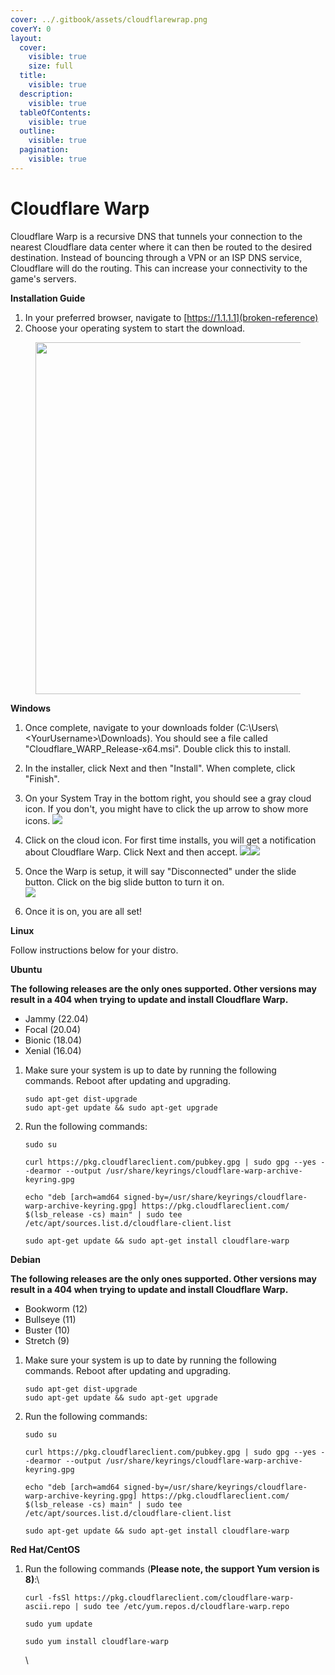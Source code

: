 ```yaml
---
cover: ../.gitbook/assets/cloudflarewrap.png
coverY: 0
layout:
  cover:
    visible: true
    size: full
  title:
    visible: true
  description:
    visible: true
  tableOfContents:
    visible: true
  outline:
    visible: true
  pagination:
    visible: true
---
```


# Cloudflare Warp

Cloudflare Warp is a recursive DNS that tunnels your connection to the nearest Cloudflare data center where it can then be routed to the desired destination.  Instead of bouncing through a VPN or an ISP DNS service, Cloudflare will do the routing.  This can increase your connectivity to the game's servers.


**Installation Guide**

1. In your preferred browser, navigate to [https://1.1.1.1](broken-reference)
2. Choose your operating system to start the download.

<figure><img src="../.gitbook/assets/cloudflare1.PNG" alt="" width="563"><figcaption></figcaption></figure>

**Windows**

1. Once complete, navigate to your downloads folder (C:\Users\\\<YourUsername>\Downloads).  You should see a file called "Cloudflare\_WARP\_Release-x64.msi".  Double click this to install.
2. In the installer, click Next and then "Install".  When complete, click "Finish".
3. On your System Tray in the bottom right, you should see a gray cloud icon.  If you don't, you might have to click the up arrow to show more icons.
   ![](../.gitbook/assets/cloudflare2.png)

4. Click on the cloud icon.  For first time installs, you will get a notification about Cloudflare Warp.  Click Next and then accept.
   ![](../.gitbook/assets/cloudflare3.png)![](<../.gitbook/assets/cloudflare4 (1).png>)
5. Once the Warp is setup, it will say "Disconnected" under the slide button.  Click on the big slide button to turn it on.\
   ![](../.gitbook/assets/cloudflare5.gif)

6. Once it is on, you are all set!


**Linux**

Follow instructions below for your distro.

**Ubuntu**

**The following releases are the only ones supported.  Other versions may result in a 404 when trying to update and install Cloudflare Warp.**

* Jammy (22.04)
* Focal (20.04)
* Bionic (18.04)
* Xenial (16.04)

1.  Make sure your system is up to date by running the following commands.  Reboot after updating and upgrading.


    ```
    sudo apt-get dist-upgrade
    sudo apt-get update && sudo apt-get upgrade
    ```

    

2.  Run the following commands:
    


    ```
    sudo su
    ```

    


    ```
    curl https://pkg.cloudflareclient.com/pubkey.gpg | sudo gpg --yes --dearmor --output /usr/share/keyrings/cloudflare-warp-archive-keyring.gpg
    ```

    


    ```
    echo "deb [arch=amd64 signed-by=/usr/share/keyrings/cloudflare-warp-archive-keyring.gpg] https://pkg.cloudflareclient.com/ $(lsb_release -cs) main" | sudo tee /etc/apt/sources.list.d/cloudflare-client.list
    ```

    


    ```
    sudo apt-get update && sudo apt-get install cloudflare-warp
    ```



**Debian**

**The following releases are the only ones supported.  Other versions may result in a 404 when trying to update and install Cloudflare Warp.**

* Bookworm (12)
* Bullseye (11)
* Buster (10)
* Stretch (9)

1.  Make sure your system is up to date by running the following commands.  Reboot after updating and upgrading.


    ```
    sudo apt-get dist-upgrade
    sudo apt-get update && sudo apt-get upgrade
    ```
2.  Run the following commands:


    ```
    sudo su
    ```



    ```
    curl https://pkg.cloudflareclient.com/pubkey.gpg | sudo gpg --yes --dearmor --output /usr/share/keyrings/cloudflare-warp-archive-keyring.gpg
    ```

    


    ```
    echo "deb [arch=amd64 signed-by=/usr/share/keyrings/cloudflare-warp-archive-keyring.gpg] https://pkg.cloudflareclient.com/ $(lsb_release -cs) main" | sudo tee /etc/apt/sources.list.d/cloudflare-client.list
    ```

    


    ```
    sudo apt-get update && sudo apt-get install cloudflare-warp
    ```



**Red Hat/CentOS**

1.  Run the following commands (**Please note, the support Yum version is 8)**:\
    


    ```
    curl -fsSl https://pkg.cloudflareclient.com/cloudflare-warp-ascii.repo | sudo tee /etc/yum.repos.d/cloudflare-warp.repo
    ```

    


    ```
    sudo yum update
    ```

    


    ```
    sudo yum install cloudflare-warp
    ```

    \

